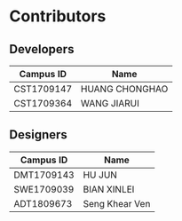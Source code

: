 # Contributors

## Developers

| Campus ID  | Name |
| ---------- | ---- |
| CST1709147 | HUANG CHONGHAO |
| CST1709364 | WANG JIARUI |

## Designers

| Campus ID  | Name |
| ---------- | ---- |
| DMT1709143 | HU JUN |
| SWE1709039 | BIAN XINLEI |
| ADT1809673 | Seng Khear Ven |